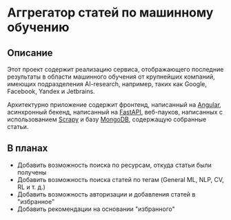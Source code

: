 # Аггрегатор статей по машинному обучению

## Описание
Этот проект содержит реализацию сервиса, отображающего последние результаты в области машинного обучения от крупнейших компаний, имеющих подразделения AI-research, например, таких как Google, Facebook, Yandex и Jetbrains.

Архитектурно приложение содержит фронтенд, написанный на [Angular](https://angular.io/), асинхронный бекенд, написанный на [FastAPI](), веб-пауков, 
написанных с использованием [Scrapy](https://scrapy.org/) и базу [MongoDB](https://www.mongodb.com/), содержащую собранные статьи.

## В планах
* Добавить возможность поиска по ресурсам, откуда статьи были получены
* Добавить возможность поиска статей по тегам (General ML, NLP, CV, RL и т. д.)
* Добавить возможность авторизации и добавления статей в "избранное"
* Добавить рекомендации на основании "избранного"
